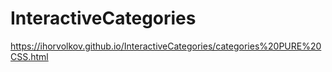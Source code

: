 # InteractiveCategories

https://ihorvolkov.github.io/InteractiveCategories/categories%20PURE%20CSS.html
